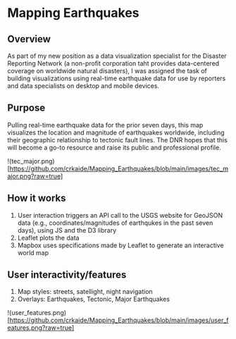 # Mapping Earthquakes

## Overview
As part of my new position as a data visualization specialist for the Disaster Reporting Network (a non-profit corporation taht provides data-centered coverage on worldwide natural disasters), I was assigned the task of building visualizations using real-time earthquake data for use by reporters and data specialists on desktop and mobile devices.

## Purpose
Pulling real-time earthquake data for the prior seven days, this map visualizes the location and magnitude of earthquakes worldwide, including their geographic relationship to tectonic fault lines.  The DNR hopes that this will become a go-to resource and raise its public and professional profile.

!(tec_major.png)[https://github.com/crkaide/Mapping_Earthquakes/blob/main/images/tec_major.png?raw=true]

## How it works
1. User interaction triggers an API call to the USGS website for GeoJSON data (e.g., coordinates/magnitudes of earthqukes in the past seven days), using JS and the D3 library
2. Leaflet plots the data
3. Mapbox uses specifications made by Leaflet to generate an interactive world map

## User interactivity/features
1. Map styles: streets, satellight, night navigation
2. Overlays: Earthquakes, Tectonic, Major Earthquakes

!(user_features.png)[https://github.com/crkaide/Mapping_Earthquakes/blob/main/images/user_features.png?raw=true]
